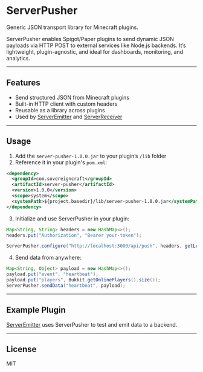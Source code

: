 # ServerPusher

Generic JSON transport library for Minecraft plugins.

ServerPusher enables Spigot/Paper plugins to send dynamic JSON payloads via HTTP POST to external services like Node.js backends. It’s lightweight, plugin-agnostic, and ideal for dashboards, monitoring, and analytics.

---

## Features

- Send structured JSON from Minecraft plugins
- Built-in HTTP client with custom headers
- Reusable as a library across plugins
- Used by [ServerEmitter](https://github.com/CappyTech/ServerEmitter) and [ServerReceiver](https://github.com/CappyTech/ServerReceiver)

---

## Usage

1. Add the `server-pusher-1.0.0.jar` to your plugin’s `/lib` folder
2. Reference it in your plugin's `pom.xml`:

```xml
<dependency>
  <groupId>com.sovereigncraft</groupId>
  <artifactId>server-pusher</artifactId>
  <version>1.0.0</version>
  <scope>system</scope>
  <systemPath>${project.basedir}/lib/server-pusher-1.0.0.jar</systemPath>
</dependency>
```

3. Initialize and use ServerPusher in your plugin:

```java
Map<String, String> headers = new HashMap<>();
headers.put("Authorization", "Bearer your-token");

ServerPusher.configure("http://localhost:3000/api/push", headers, getLogger());
```

4. Send data from anywhere:

```java
Map<String, Object> payload = new HashMap<>();
payload.put("event", "heartbeat");
payload.put("players", Bukkit.getOnlinePlayers().size());
ServerPusher.sendData("heartbeat", payload);
```

---

## Example Plugin

[ServerEmitter](https://github.com/CappyTech/ServerEmitter) uses ServerPusher to test and emit data to a backend.

---

## License

MIT
